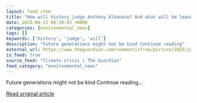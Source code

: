 ```yaml
---
layout: feed_item
title: "How will history judge Anthony Albanese? And what will he leave behind? | Fiona Katauskas"
date: 2025-06-12 00:30:43 +0000
categories: [environmental_news]
tags: []
keywords: ['history', 'judge', 'will']
description: "Future generations might not be kind Continue reading"
external_url: https://www.theguardian.com/commentisfree/picture/2025/jun/12/how-will-history-judge-anthony-albanese-and-what-will-he-leave-behind
is_feed: true
source_feed: "Climate crisis | The Guardian"
feed_category: "environmental_news"
---
```


Future generations might not be kind Continue reading...

[Read original article](https://www.theguardian.com/commentisfree/picture/2025/jun/12/how-will-history-judge-anthony-albanese-and-what-will-he-leave-behind)
